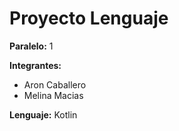 # Proyecto Lenguaje

**Paralelo:** 1

**Integrantes:**
 - Aron Caballero
 - Melina Macias 
 
**Lenguaje:** Kotlin
